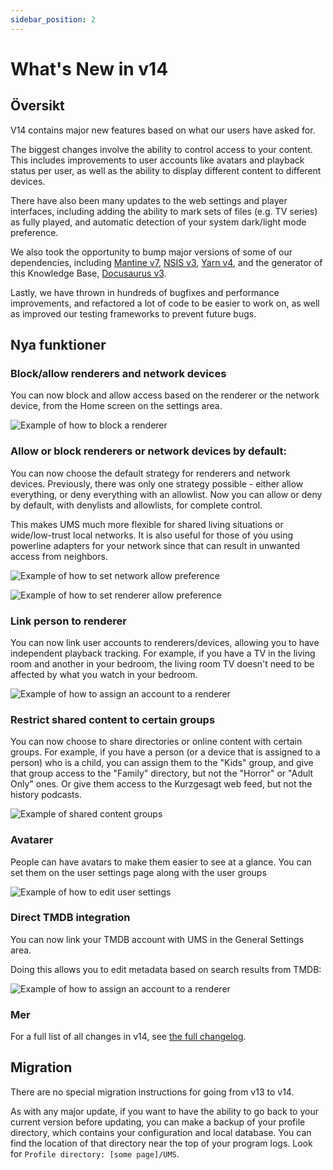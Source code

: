 ```yaml
---
sidebar_position: 2
---
```


# What's New in v14

## Översikt

V14 contains major new features based on what our users have asked for.

The biggest changes involve the ability to control access to your content. This includes improvements to user accounts like avatars and playback status per user, as well as the ability to display different content to different devices.

There have also been many updates to the web settings and player interfaces, including adding the ability to mark sets of files (e.g. TV series) as fully played, and automatic detection of your system dark/light mode preference.

We also took the opportunity to bump major versions of some of our dependencies, including [Mantine v7](https://mantine.dev/), [NSIS v3](https://nsis.sourceforge.io/Download), [Yarn v4](https://yarnpkg.com/), and the generator of this Knowledge Base, [Docusaurus v3](https://docusaurus.io/).

Lastly, we have thrown in hundreds of bugfixes and performance improvements, and refactored a lot of code to be easier to work on, as well as improved our testing frameworks to prevent future bugs.

## Nya funktioner

### Block/allow renderers and network devices

You can now block and allow access based on the renderer or the network device, from the Home screen on the settings area.

![Example of how to block a renderer](@site/docs/img/whats-new-in-v14-block-renderer.png)

### Allow or block renderers or network devices by default:

You can now choose the default strategy for renderers and network devices. Previously, there was only one strategy possible - either allow everything, or deny everything with an allowlist. Now you can allow or deny by default, with denylists and allowlists, for complete control.

This makes UMS much more flexible for shared living situations or wide/low-trust local networks. It is also useful for those of you using powerline adapters for your network since that can result in unwanted access from neighbors.

![Example of how to set network allow preference](@site/docs/img/whats-new-in-v14-network-allowblock-preference.png)

![Example of how to set renderer allow preference](@site/docs/img/whats-new-in-v14-renderer-allow-preference.png)

### Link person to renderer

You can now link user accounts to renderers/devices, allowing you to have independent playback tracking. For example, if you have a TV in the living room and another in your bedroom, the living room TV doesn't need to be affected by what you watch in your bedroom.

![Example of how to assign an account to a renderer](@site/docs/img/whats-new-in-v14-assign-account-to-renderer.png)

### Restrict shared content to certain groups

You can now choose to share directories or online content with certain groups. For example, if you have a person (or a device that is assigned to a person) who is a child, you can assign them to the "Kids" group, and give that group access to the "Family" directory, but not the "Horror" or "Adult Only" ones. Or give them access to the Kurzgesagt web feed, but not the history podcasts.

![Example of shared content groups](@site/docs/img/whats-new-in-v14-shared-content-group.png)

### Avatarer

People can have avatars to make them easier to see at a glance. You can set them on the user settings page along with the user groups

![Example of how to edit user settings](@site/docs/img/whats-new-in-v14-user-avatar.png)

### Direct TMDB integration

You can now link your TMDB account with UMS in the General Settings area.

Doing this allows you to edit metadata based on search results from TMDB:

![Example of how to assign an account to a renderer](@site/docs/img/whats-new-in-v14-tmdb-edit-metadata.png)

### Mer

For a full list of all changes in v14, see [the full changelog](https://github.com/UniversalMediaServer/UniversalMediaServer/blob/main/CHANGELOG.md).

## Migration

There are no special migration instructions for going from v13 to v14.

As with any major update, if you want to have the ability to go back to your current version before updating, you can make a backup of your profile directory, which contains your configuration and local database. You can find the location of that directory near the top of your program logs. Look for `Profile directory: [some page]/UMS`.
